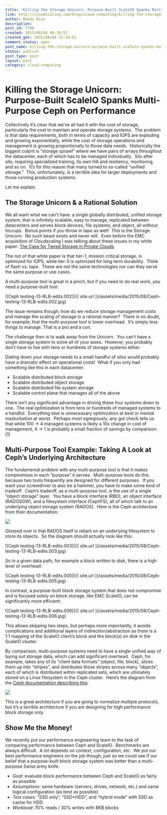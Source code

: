 ```yaml
---
title: 'Killing the Storage Unicorn: Purpose-Built ScaleIO Spanks Multi-Purpose Ceph on Performance'
link: http://cloudscaling.com/blog/cloud-computing/killing-the-storage-unicorn-purpose-built-scaleio-spanks-multi-purpose-ceph-on-performance/
author: Randy Bias
description: 
post_id: 7796
created: 2015/08/04 08:30:51
created_gmt: 2015/08/04 15:30:51
comment_status: open
post_name: killing-the-storage-unicorn-purpose-built-scaleio-spanks-multi-purpose-ceph-on-performance
status: publish
post_type: post
layout: post
category: cloud-computing
---
```


# Killing the Storage Unicorn: Purpose-Built ScaleIO Spanks Multi-Purpose Ceph on Performance

Collectively it’s clear that we’ve all had it with the cost of storage, particularly the cost to maintain and operate storage systems.  The problem is that data requirements, both in terms of capacity and IOPS are exploding and growing exponentially, while the cost of storage operations and management is growing proportionally to those data needs.  Historically the biggest culprit is “storage sprawl” where we have pairs of arrays throughout the datacenter, each of which has to be managed individually.  Silo after silo, requiring specialized training, its own HA and resiliency, monitoring, and so on.  It’s for this reason that many turned to so-called “unified storage.”  This, unfortunately, is a terrible idea for larger deployments and those running production systems.

Let me explain.

## The Storage Unicorn & a Rational Solution

We all want what we can’t have: a single globally distributed, unified storage system, that is infinitely scalable, easy to manage, replicated between datacenters and serves block devices, file systems, and object, all without hiccups.  Bonus points if you throw in tape as well!  This is the Storage Unicorn.  No such beast exists and never will.  Even before the EMC acquisition of Cloudscaling I was talking about these issues in my white paper: [The Case for Tiered Storage in Private Clouds](/assets/pdf/cloudscaling_whitepaper_tiered_storage_private_clouds.pdf).

The nut of that white paper is that tier-1, mission critical storage, is optimized for IOPS, while tier-3 is optimized for long term durability.  Think of flash vs. tape.  These are not the same technologies nor can they serve the same purpose or use cases.

A multi-purpose tool is great in a pinch, but if you need to do real work, you need a purpose-built tool:

![Ceph testing-13-RLB-edits.002]({{ site.url }}/assets/media/2015/08/Ceph-testing-13-RLB-edits.002.jpg)

The issue remains though; how do we reduce storage management costs and manage the scaling of storage in a rational manner?  There is no doubt, for example, that the multi-purpose tool is lower overhead.  It’s simply less things to manage. That is a pro and a con.

The challenge then is to walk away from the Unicorn.  You can’t have a single storage system to solve all of your woes.  However, you probably don’t have to live with tens or hundreds of storage systems either.

Dialing down your storage needs to a small handful of silos would probably have a dramatic effect on operational costs!  What if you only had something like this in each datacenter:

  * Scalable distributed block storage
  * Scalable distributed object storage
  * Scalable distributed file system storage
  * Scalable control plane that manages all of the above

There isn’t any significant advantage in driving these four systems down to one.  The real optimization is from tens or hundreds of managed systems to a handful.  Everything else is unnecessary optimization at best or mental masturbation at worst.  Perhaps most egregiously, any gut check tells us that while 100 -> 4 managed systems is likely a 10x change in cost of management, 4 -> 1 is probably a small fraction of savings by comparison. [1]

## Multi-Purpose Tool Example: Taking A Look at Ceph’s Underlying Architecture

The fundamental problem with any multi-purpose tool is that it makes compromises in each “purpose” it serves.  Multi-purpose tools do this because two tools frequently are designed for different purposes.  If you want your screwdriver to also be a hammer, you have to make some kind of tradeoff.  Ceph’s tradeoff, as a multi-purpose tool, is the use of a single “object storage” layer.  You have a block interface (RBD), an object interface (RADOSGW), and a filesystem interface (CephFS), all of which talk to an underlying object storage system (RADOS).  Here is the Ceph architecture from their documentation:

![](http://ceph.com/docs/dumpling/_images/stack.png)

Glossed over is that RADOS itself is reliant on an underlying filesystem to store its objects.  So the diagram should actually look like this:

![Ceph testing-13-RLB-edits.003]({{ site.url }}/assets/media/2015/08/Ceph-testing-13-RLB-edits.003.jpg)

So in a given data path, for example a block written to disk, there is a high level of overhead:

![Ceph testing-13-RLB-edits.005]({{ site.url }}/assets/media/2015/08/Ceph-testing-13-RLB-edits.005.jpg)

In contrast, a purpose-built block storage system that does not compromise and is focused solely on block storage, like EMC ScaleIO, can be significantly more efficient:

![Ceph testing-13-RLB-edits.006]({{ site.url }}/assets/media/2015/08/Ceph-testing-13-RLB-edits.006.jpg)

This allows skipping two steps, but perhaps more importantly, it avoids complications and additional layers of indirection/abstraction as there is a 1:1 mapping of the ScaleIO client’s block and the block(s) on disk in the ScaleIO cluster.

By comparison, multi-purpose systems need to have a single unified way of laying out storage data, which can add significant overhead.  Ceph, for example, takes any of its “client data formats” (object, file, block), slices them up into “stripes”, and distributes those stripes across many “objects”, each of which is distributed within replicated sets, which are ultimately stored on a Linux filesystem in the Ceph cluster.  Here’s the diagram from the [Ceph documentation describing this](http://ceph.com/docs/master/architecture/#data-striping):

![](http://ceph.com/docs/master/_images/ditaa-92220e0223f86eb33cfcaed4241c6680226c5ce2.png)

This is a great architecture if you are going to normalize multiple protocols, but it’s a terrible architecture if you are designing for high performance block storage only.

## Show Me the Money!

We recently put our performance engineering team to the task of comparing performance between Ceph and ScaleIO.  Benchmarks are always difficult.  A lot depends on context, configuration, etc.  We put our best performance engineers on the job though, just so we could see if our belief that a purpose-built block storage system was better than a multi-purpose Swiss army knife.

  * _Goal_: evaluate block performance between Ceph and ScaleIO as fairly as possible
  * _Assumptions_: same hardware (servers, drives, network, etc.) and same logical configuration (as best as possible)
  * _Test cases_: “SSD only”, “SSD+HDD”, and “hybrid mode” with SSD as cache for HDD
  * _Workload_: 70% reads / 30% writes with 8KB blocks